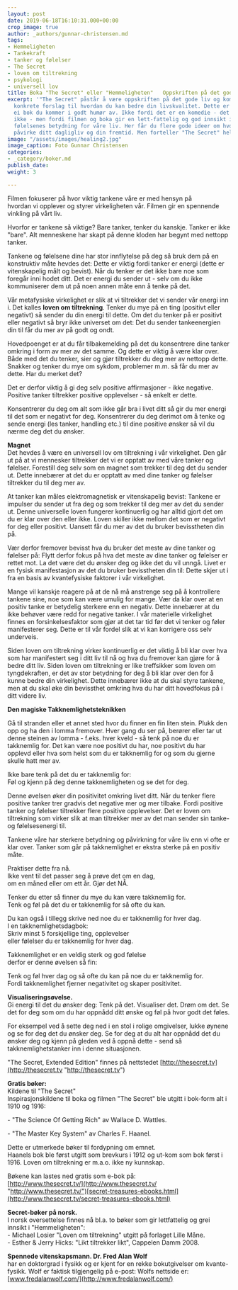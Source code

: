 ```yaml
---
layout: post
date: 2019-06-18T16:10:31.000+00:00
crop_image: true
author: _authors/gunnar-christensen.md
tags:
- Hemmeligheten
- Tankekraft
- tanker og følelser
- The Secret
- loven om tiltrekning
- psykologi
- universell lov
title: Boka "The Secret" eller "Hemmeligheten"   Oppskriften på det gode liv
excerpt: '"The Secret" påstår å være oppskriften på det gode liv og kommer med flere
  konkrete forslag til hvordan du kan bedre din livskvalitet. Dette er en film og
  ei bok du kommer i godt humør av. Ikke fordi det er en komedie - det er den slett
  ikke - men fordi filmen og boka gir en lett-fattelig og god innsikt i tankenes og
  følelsenes betydning for våre liv. Her får du flere gode ideer om hvorledes du kan
  påvirke ditt dagligliv og din fremtid. Men forteller "The Secret" hele sannheten?'
image: "/assets/images/healing2.jpg"
image_caption: Foto Gunnar Christensen
categories:
- _category/boker.md
publish_date: 
weight: 3

---
```

Filmen fokuserer på hvor viktig tankene våre er med hensyn på  
hvordan vi opplever og styrer virkeligheten vår. Filmen gir en spennende vinkling på vårt liv.

Hvorfor er tankene så viktige? Bare tanker, tenker du kanskje. Tanker er ikke "bare". Alt menneskene har skapt på denne kloden har begynt med nettopp tanker.

Tankene og følelsene dine har stor innflytelse på deg så bruk dem på en konstruktiv måte hevdes det: Dette er viktig fordi tanker er energi (dette er vitenskapelig målt og bevist). Når du tenker er det ikke bare noe som foregår inni hodet ditt. Det er energi du sender ut - selv om du ikke kommuniserer dem ut på noen annen måte enn å tenke på det.

Vår metafysiske virkelighet er slik at vi tiltrekker det vi sender vår energi inn i. Det kalles **loven om tiltrekning**. Tenker du mye på en ting (positivt eller negativt) så sender du din energi til dette. Om det du tenker på er positivt eller negativt så bryr ikke universet om det: Det du sender tankeenergien din til får du mer av på godt og ondt.

Hovedpoenget er at du får tilbakemelding på det du konsentrere dine tanker omkring i form av mer av det samme. Og dette er viktig å være klar over. Både med det du tenker, sier og gjør tiltrekker du deg mer av nettopp dette. Snakker og tenker du mye om sykdom, problemer m.m. så får du mer av dette. Har du merket det?

Det er derfor viktig å gi deg selv positive affirmasjoner - ikke negative. Positive tanker tiltrekker positive opplevelser - så enkelt er dette.

Konsentrerer du deg om alt som ikke går bra i livet ditt så gir du mer energi til det som er negativt for deg. Konsentrerer du deg derimot om å tenke og sende energi (les tanker, handling etc.) til dine positive ønsker så vil du nærme deg det du ønsker.

**Magnet**  
Det hevdes å være en universell lov om tiltrekning i vår virkelighet. Den går ut på at vi mennesker tiltrekker det vi er opptatt av med våre tanker og følelser. Forestill deg selv som en magnet som trekker til deg det du sender ut. Dette innebærer at det du er opptatt av med dine tanker og følelser tiltrekker du til deg mer av.

At tanker kan måles elektromagnetisk er vitenskapelig bevist: Tankene er impulser du sender ut fra deg og som trekker til deg mer av det du sender ut. Denne universelle loven fungerer kontinuerlig og har alltid gjort det om du er klar over den eller ikke. Loven skiller ikke mellom det som er negativt for deg eller positivt. Uansett får du mer av det du bruker bevisstheten din på.

Vær derfor fremover bevisst hva du bruker det meste av dine tanker og følelser på: Flytt derfor fokus på hva det meste av dine tanker og følelser er rettet mot. La det være det du ønsker deg og ikke det du vil unngå. Livet er en fysisk manifestasjon av det du bruker bevisstheten din til: Dette skjer ut i fra en basis av kvantefysiske faktorer i vår virkelighet.

Mange vil kanskje reagere på at de nå må anstrenge seg på å kontrollere tankene sine, noe som kan være umulig for mange. Vær da klar over at en positiv tanke er betydelig sterkere enn en negativ. Dette innebærer at du ikke behøver være redd for negative tanker. I vår materielle virkelighet finnes en forsinkelsesfaktor som gjør at det tar tid før det vi tenker og føler manifesterer seg. Dette er til vår fordel slik at vi kan korrigere oss selv underveis.

Siden loven om tiltrekning virker kontinuerlig er det viktig å bli klar over hva som har manifestert seg i ditt liv til nå og hva du fremover kan gjøre for å bedre ditt liv. Siden loven om tiltrekning er like treffsikker som loven om tyngdekraften, er det av stor betydning for deg å bli klar over den for å kunne bedre din virkelighet. Dette innebærer ikke at du skal styre tankene, men at du skal øke din bevissthet omkring hva du har ditt hovedfokus på i ditt videre liv.

**Den magiske Takknemlighetsteknikken**

Gå til stranden eller et annet sted hvor du finner en fin liten stein. Plukk den opp og ha den i lomma fremover. Hver gang du ser på, berører eller tar ut denne steinen av lomma - f.eks. hver kveld - så tenk på noe du er takknemlig for. Det kan være noe positivt du har, noe positivt du har opplevd eller hva som helst som du er takknemlig for og som du gjerne skulle hatt mer av.

Ikke bare tenk på det du er takknemlig for:  
Føl og kjenn på deg denne takknemligheten og se det for deg.

Denne øvelsen øker din positivitet omkring livet ditt. Når du tenker flere positive tanker trer gradvis det negative mer og mer tilbake. Fordi positive tanker og følelser tiltrekker flere positive opplevelser. Det er loven om tiltrekning som virker slik at man tiltrekker mer av det man sender sin tanke- og følelsesenergi til.

Tankene våre har sterkere betydning og påvirkning for våre liv enn vi ofte er klar over. Tanker som går på takknemlighet er ekstra sterke på en positiv måte.

Praktiser dette fra nå.  
Ikke vent til det passer seg å prøve det om en dag,  
om en måned eller om ett år. Gjør det NÅ.

Tenker du etter så finner du mye du kan være takknemlig for.  
Tenk og føl på det du er takknemlig for så ofte du kan.

Du kan også i tillegg skrive ned noe du er takknemlig for hver dag.  
I en takknemlighetsdagbok:  
Skriv minst 5 forskjellige ting, opplevelser  
eller følelser du er takknemlig for hver dag.

Takknemlighet er en veldig sterk og god følelse  
derfor er denne øvelsen så fin:

Tenk og føl hver dag og så ofte du kan på noe du er takknemlig for.  
Fordi takknemlighet fjerner negativitet og skaper positivitet.

**Visualiseringsøvelse.**  
Gi energi til det du ønsker deg: Tenk på det. Visualiser det. Drøm om det. Se det for deg som om du har oppnådd ditt ønske og føl på hvor godt det føles.

For eksempel ved å sette deg ned i en stol i rolige omgivelser, lukke øynene og se for deg det du ønsker deg. Se for deg at du alt har oppnådd det du ønsker deg og kjenn på gleden ved å oppnå dette - send så takknemlighetstanker inn i denne situasjonen.

"The Secret, Extended Edition" finnes på nettstedet [http://thesecret.tv](http://thesecret.tv "http://thesecret.tv")

**Gratis bøker:**  
Kildene til "The Secret"  
 Inspirasjonskildene til boka og filmen "The Secret" ble utgitt i bok-form alt i 1910 og 1916:

\- "The Science Of Getting Rich" av Wallace D. Wattles.

\- "The Master Key System" av Charles F. Haanel.  
  
Dette er utmerkede bøker til fordypning om emnet.  
Haanels bok ble først utgitt som brevkurs i 1912 og ut-kom som bok først i 1916. Loven om tiltrekning er m.a.o. ikke ny kunnskap.

Bøkene kan lastes ned gratis som e-bok på:  
[http://www.thesecret.tv/](http://www.thesecret.tv/ "http://www.thesecret.tv/")[secret-treasures-ebooks.html](http://www.thesecret.tv/secret-treasures-ebooks.html)

**Secret-bøker på norsk.**  
I norsk oversettelse finnes nå bl.a. to bøker som gir lettfattelig og grei innsikt i "Hemmeligheten":  
\- Michael Losier "Loven om tiltrekning" utgitt på forlaget Lille Måne.  
\- Esther & Jerry Hicks: "Likt tiltrekker likt", Cappelen Damm 2008.

**Spennede vitenskapsmann. Dr. Fred Alan Wolf**  
har en doktorgrad i fysikk og er kjent for en rekke bokutgivelser om kvante-fysikk. Wolf er faktisk tilgjengelig på e-post: Wolfs nettside er: [www.fredalanwolf.com/](http://www.fredalanwolf.com/)